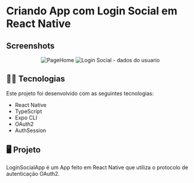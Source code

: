 # Criando App com Login Social em React Native

## Screenshots
<p align="center">
  <img alt="PageHome" src="">
  <img alt="Login Social - dados do usuario" src="">
</p>

## :man_technologist:  Tecnologias
Este projeto foi desenvolvido com as seguintes tecnologias:
 - React Native
 - TypeScript
 - Expo CLI
 - OAuth2
 - AuthSession

 ## :desktop_computer: Projeto
 LoginSocialApp é um App feito em React Native que utiliza o protocolo de autenticação OAuth2.
